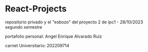 # React-Projects

repositorio privado y el "esbozo" del proyecto 2 de ipc1 - 28/10/2023 segundo semestre

portafolio personal: Angel Enrique Alvarado Ruiz

carnet Universitario: 202209714
